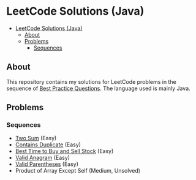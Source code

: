 # LeetCode Solutions (Java)

* [LeetCode Solutions (Java)](#leetcode-solutions-java)
  * [About](#about)
  * [Problems](#problems)
    * [Sequences](#sequences)

## About

This repository contains my solutions for LeetCode problems in the sequence of [Best Practice Questions](https://yangshun.github.io/tech-interview-handbook/best-practice-questions/#!). The language used is mainly Java.

## Problems

### Sequences

* [Two Sum](Sequences/TwoSum.java) (Easy)
* [Contains Duplicate](Sequences/ContainsDuplicate.java) (Easy)
* [Best Time to Buy and Sell Stock](Sequences/BestTimeToBuyAndSellStock.java) (Easy)
* [Valid Anagram](Sequences/ValidAnagram.java) (Easy)
* [Valid Parentheses](Sequences/ValidParentheses.java) (Easy)
* Product of Array Except Self (Medium, Unsolved)